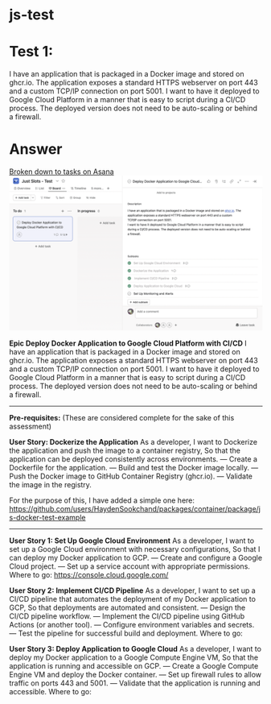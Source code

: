 # js-test


# Test 1:
I have an application that is packaged in a Docker image and stored on ghcr.io. The application exposes a standard HTTPS webserver on port 443 and a custom TCP/IP connection on port 5001.
I want to have it deployed to Google Cloud Platform in a manner that is easy to script during a CI/CD process. The deployed version does not need to be auto-scaling or behind a firewall.

# Answer
[Broken down to tasks on Asana](https://app.asana.com/0/1207970559637903/1207970559637906)
![Alt text](https://github.com/HaydenSookchand/js-test/blob/main/screenshots/asana-board.png "Asana Board")

****Epic** Deploy Docker Application to Google Cloud Platform with CI/CD**
I have an application that is packaged in a Docker image and stored on ghcr.io. The application exposes a standard HTTPS webserver on port 443 and a custom TCP/IP connection on port 5001.
I want to have it deployed to Google Cloud Platform in a manner that is easy to script during a CI/CD process. The deployed version does not need to be auto-scaling or behind a firewall.

--------------------
**Pre-requisites:**
(These are considered complete for the sake of this assessment)

****User Story:** Dockerize the Application**
As a developer,
I want to Dockerize the application and push the image to a container registry,
So that the application can be deployed consistently across environments.
— Create a Dockerfile for the application.
— Build and test the Docker image locally.
— Push the Docker image to GitHub Container Registry (ghcr.io).
— Validate the image in the registry.

For the purpose of this, I have added a simple one here: https://github.com/users/HaydenSookchand/packages/container/package/js-docker-test-example

---------------------------

**User Story 1: Set Up Google Cloud Environment**
As a developer,
I want to set up a Google Cloud environment with necessary configurations,
So that I can deploy my Docker application to GCP.
  — Create and configure a Google Cloud project. 
  — Set up a service account with appropriate permissions. 
Where to go: https://console.cloud.google.com/

**User Story 2:  Implement CI/CD Pipeline**
As a developer,
I want to set up a CI/CD pipeline that automates the deployment of my Docker application to GCP,
So that deployments are automated and consistent.
 — Design the CI/CD pipeline workflow.
 — Implement the CI/CD pipeline using GitHub Actions (or another tool).
 — Configure environment variables and secrets.
 — Test the pipeline for successful build and deployment.
 Where to go:


**User Story 3: Deploy Application to Google Cloud**
As a developer,
I want to deploy my Docker application to a Google Compute Engine VM,
So that the application is running and accessible on GCP.
— Create a Google Compute Engine VM and deploy the Docker container.
— Set up firewall rules to allow traffic on ports 443 and 5001.
— Validate that the application is running and accessible.
Where to go: 



